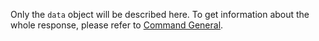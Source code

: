 Only the `data` object will be described here.
To get information about the whole response, please refer to
[Command General](../../../../../docs/advanced/mqtt/json/commands/general.md#response).
